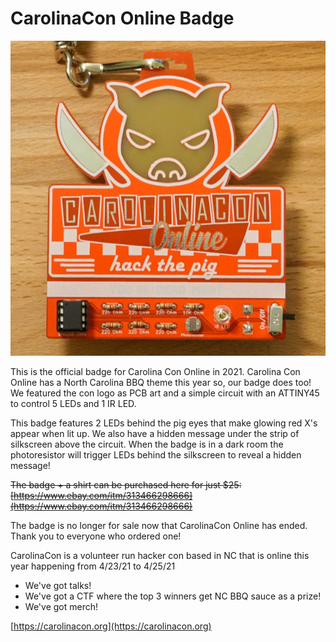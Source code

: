 # CarolinaCon Online Badge

![Pic of the Badge](thumbnail.jpg)

This is the official badge for Carolina Con Online in 2021. Carolina Con Online has a North Carolina BBQ theme this year so, our badge does too! We featured the con logo as PCB art and a simple circuit with an ATTINY45 to control 5 LEDs and 1 IR LED.

This badge features 2 LEDs behind the pig eyes that make glowing red X's appear when lit up. We also have a hidden message under the strip of silkscreen above the circuit. When the badge is in a dark room the photoresistor will trigger LEDs behind the silkscreen to reveal a hidden message!

~~The badge + a shirt can be purchased here for just $25: [https://www.ebay.com/itm/313466298666](https://www.ebay.com/itm/313466298666)~~

The badge is no longer for sale now that CarolinaCon Online has ended. Thank you to everyone who ordered one!

CarolinaCon is a volunteer run hacker con based in NC that is online this year happening from 4/23/21 to 4/25/21

* We've got talks!
* We've got a CTF where the top 3 winners get NC BBQ sauce as a prize!
* We've got merch!

[https://carolinacon.org](https://carolinacon.org)